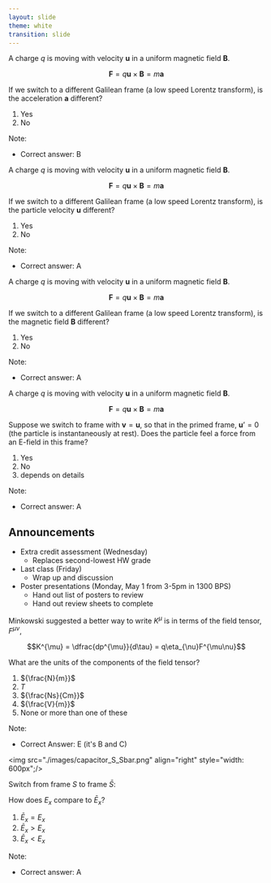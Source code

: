 ```yaml
---
layout: slide
theme: white
transition: slide
---
```


<section data-markdown>

A charge $q$ is moving with velocity $\mathbf{u}$ in a uniform magnetic field $\mathbf{B}$.

$$\mathbf{F} = q\mathbf{u}\times\mathbf{B} = m\mathbf{a}$$

If we switch to a different Galilean frame (a low speed Lorentz transform), is the acceleration $\mathbf{a}$ different?

1. Yes
2. No

Note:
* Correct answer: B

</section>

<section data-markdown>

A charge $q$ is moving with velocity $\mathbf{u}$ in a uniform magnetic field $\mathbf{B}$.

$$\mathbf{F} = q\mathbf{u}\times\mathbf{B} = m\mathbf{a}$$

If we switch to a different Galilean frame (a low speed Lorentz transform), is the particle velocity $\mathbf{u}$ different?

1. Yes
2. No

Note:
* Correct answer: A

</section>

<section data-markdown>

A charge $q$ is moving with velocity $\mathbf{u}$ in a uniform magnetic field $\mathbf{B}$.

$$\mathbf{F} = q\mathbf{u}\times\mathbf{B} = m\mathbf{a}$$

If we switch to a different Galilean frame (a low speed Lorentz transform), is the magnetic field $\mathbf{B}$ different?

1. Yes
2. No

Note:
* Correct answer: A

</section>

<section data-markdown>

A charge $q$ is moving with velocity $\mathbf{u}$ in a uniform magnetic field $\mathbf{B}$.

$$\mathbf{F} = q\mathbf{u}\times\mathbf{B} = m\mathbf{a}$$

Suppose we switch to frame with $\mathbf{v} = \mathbf{u}$, so that in the primed frame, $\mathbf{u}’ = 0$ (the particle is instantaneously at rest). Does the particle feel a force from an E-field in this frame?

1. Yes
2. No
3. depends on details

Note:
* Correct answer: A
</section>

<section data-markdown>

## Announcements

* Extra credit assessment (Wednesday)
  * Replaces second-lowest HW grade
* Last class (Friday)
  * Wrap up and discussion
* Poster presentations (Monday, May 1 from 3-5pm in 1300 BPS)
  * Hand out list of posters to review
  * Hand out review sheets to complete

</section>

<section data-markdown>

Minkowski suggested a better way to write $K^{\mu}$ is in terms of the field tensor, $F^{\mu\nu}$,

$$K^{\mu} = \dfrac{dp^{\mu}}{d\tau} = q\eta_{\nu}F^{\mu\nu}$$

What are the units of the components of the field tensor?

1. ${\frac{N}{m}}$
2. ${T}$
3. ${\frac{Ns}{Cm}}$
4. ${\frac{V}{m}}$
5. None or more than one of these

Note:
* Correct Answer: E (it's B and C)
</section>

<section data-markdown>

<img src="./images/capacitor_S_Sbar.png" align="right" style="width: 600px";/>

Switch from frame $S$ to frame $\bar{S}$:

How does $E_x$ compare to $\bar{E}_x$?

1. $\bar{E}_x = E_x$
2. $\bar{E}_x > E_x$
3. $\bar{E}_x < E_x$

Note:
* Correct answer: A

</section>
